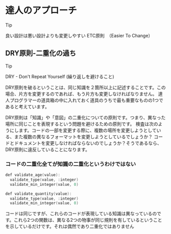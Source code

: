 # 達人のアプローチ

> [!TIP]
> 良い設計は悪い設計よりも変更しやすい
> ETC原則　（Easier To Change）

## DRY原則-二重化の過ち

> [!TIP]
> DRY - Don't Repeat Yourself (繰り返しを避けること)

DRY原則を破るということは、同じ知識を２箇所以上に記述することです。この場合、片方を変更するのであれば、もう片方も変更しなければなりません。
達人プログラマーの道具箱の中に入れておく道具のうちで最も重要なものの1つであると考えています。

DRY原則は「知識」や「意図」の二重化についての原則です。つまり、異なった場所に同じことを表現するという問題を避けるための原則です。
検査は次のようにします。コードの一部を変更する際に、複数の場所を変更しようとしている、また複数の異なるフォーマットを変更しようとしているでしょうか？
コードとドキュメントを変更しなければならないのでしょうか？そうであるなら、DRY原則に違反していることになります。

### コードの二重化全てが知識の二重化というわけではない

```c
def validate_age(value):
  validate_type(value, :integer)
  validate_min_integer(value, 0)

def validate_quantity(value):
  validate_type(value, :integer)
  validate_min_integer(value, 0)
```

コードは同じですが、これらのコードが表現している知識は異なっているのです。これら2つの関数は、異なる2つの物事が同じ規則を有しているということを示しているだけです。それは偶然であり二重化ではありません


